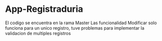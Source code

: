 # App-Registraduria
El codigo se encuentra en la rama Master
Las funcionalidad Modificar solo funciona para un unico registro, tuve problemas para implementar la validacion de multiples registros
